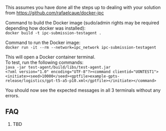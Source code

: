 This assumes you have done all the steps up to dealing with your solution from https://github.com/rafaelcaue/docker-ipc

Command to build the Docker image (sudo/admin rights may be required depending how docker was installed):   
`docker build -t ipc-submission-testagent .`

Command to run the Docker image:   
`docker run -it --rm --network=ipc_network ipc-submission-testagent`

This will open a Docker container terminal.   
To test, run the following commands:   
`java -jar test-agent/build/libs/test-agent.jar`   
`<?xml version="1.0" encoding="UTF-8"?><command clientid="UONTEST1"><initiate><seed>10000</seed><gptfile>example-gpts-release/logistics/gpt-t5-a5-p10.xml</gptfile></initiate></command>`

You should now see the expected messages in all 3 terminals without any errors.


## FAQ
1. TBD
